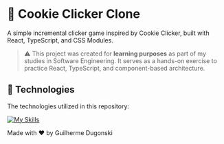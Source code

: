 # 🍪 Cookie Clicker Clone

A simple incremental clicker game inspired by Cookie Clicker, built with React, TypeScript, and CSS Modules.

> ⚠️ This project was created for **learning purposes** as part of my studies in Software Engineering. It serves as a hands-on exercise to practice React, TypeScript, and component-based architecture.

## 🔧 Technologies

The technologies utilized in this repository:

[![My Skills](https://skillicons.dev/icons?i=html,css,js,ts,react,git,github)](https://skillicons.dev)   

Made with ❤️ by Guilherme Dugonski